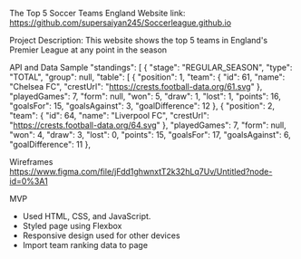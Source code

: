 The Top 5 Soccer Teams England
Website link: https://github.com/supersaiyan245/Soccerleague.github.io

Project Description:
This website shows the top 5 teams in England's Premier League at any point in the season

API and Data Sample
 "standings": [
        {
            "stage": "REGULAR_SEASON",
            "type": "TOTAL",
            "group": null,
            "table": [
                {
                    "position": 1,
                    "team": {
                        "id": 61,
                        "name": "Chelsea FC",
                        "crestUrl": "https://crests.football-data.org/61.svg"
                    },
                    "playedGames": 7,
                    "form": null,
                    "won": 5,
                    "draw": 1,
                    "lost": 1,
                    "points": 16,
                    "goalsFor": 15,
                    "goalsAgainst": 3,
                    "goalDifference": 12
                },
                {
                    "position": 2,
                    "team": {
                        "id": 64,
                        "name": "Liverpool FC",
                        "crestUrl": "https://crests.football-data.org/64.svg"
                    },
                    "playedGames": 7,
                    "form": null,
                    "won": 4,
                    "draw": 3,
                    "lost": 0,
                    "points": 15,
                    "goalsFor": 17,
                    "goalsAgainst": 6,
                    "goalDifference": 11
                },

Wireframes
https://www.figma.com/file/jFdd1ghwnxtT2k32hLq7Uv/Untitled?node-id=0%3A1

MVP
  <ul>
    <li>Used HTML, CSS, and JavaScript.</li>
    <li>Styled page using Flexbox</li>
    <li>Responsive design used for other devices</li>
    <li> Import team ranking data to page</li>
  </ul>